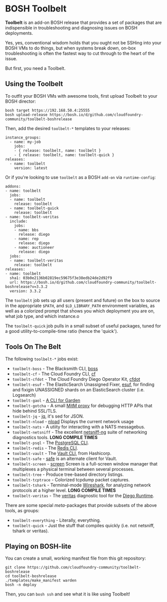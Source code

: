 BOSH Toolbelt
=============

**Toolbelt** is an add-on BOSH release that provides a set of
packages that are indispensible in troubleshooting and diagnosing
issues on BOSH deployments.

Yes, yes, conventional wisdom holds that you ought not be SSHing
into your BOSH VMs to do things, but when systems break down,
on-box troubleshooting is often the fastest way to cut through to
the heart of the issue.

But first, you need a Toolbelt.


Using the Toolbelt
------------------

To outfit your BOSH VMs with awesome tools, first upload Toolbelt
to your BOSH director:

    bosh target https://192.168.50.4:25555
    bosh upload-release https://bosh.io/d/github.com/cloudfoundry-community/toolbelt-boshrelease

Then, add the desired `toolbelt-*` templates to your releases:

    instance_groups:
      - name: my-job
        jobs:
        - { release: toolbelt, name: toolbelt }
        - { release: toolbelt, name: toolbelt-quick }
    releases:
      - name: toolbelt
        version: latest

Or if you're looking to use `toolbelt` as a BOSH `add-on` via `runtime-config`:

    addons:
    - name: toolbelt
      jobs:
      - name: toolbelt
        release: toolbelt
      - name: toolbelt-quick
        release: toolbelt
    - name: toolbelt-veritas
      include:
        jobs:
        - name: bbs
          release: diego
        - name: rep
          release: diego
        - name: auctioneer
          release: diego
      jobs:
      - name: toolbelt-veritas
        release: toolbelt
    releases:
    - name: toolbelt
      sha1: 03b0e2136b02819ec59675f3e38edb24de2d92f9
      url: https://bosh.io/d/github.com/cloudfoundry-community/toolbelt-boshrelease?v=3.3.2
      version: 3.3.2

The `toolbelt` job sets up all users (present and future) on the
box to source in the appropriate `$PATH`, and `$LD_LIBRARY_PATH`
environment variables, as well as a colorized prompt that shows
you which deployment you are on, what job type, and which
instance.o

The `toolbelt-quick` job pulls in a small subset of useful
packages, tuned for a good utility-to-compile-time ratio (hence
the 'quick').


Tools On The Belt
-----------------

The following `toolbelt-*` jobs exist:

- `toolbelt-boss` - The Blacksmith CLI, [boss][boss]
- `toolbelt-cf` - The Cloud Foundry CLI, [cf][cf]
- `toolbelt-cfdot` - The Cloud Foundry Diego Operator Kit, [cfdot][cfdot]
- `toolbelt-esuf` - The ElasticSearch Unassigned Fixer,
  [esuf][esuf], for finding and fixigin UNASSIGNED shards on an
  ElasticSearch cluster (i.e. Logsearch)
- `toolbelt-gaol` - [A CLI for Garden][gaol]
- `toolbelt-gotcha` - A small [MitM proxy][gotcha] for debugging
  HTTP APIs that hide behind SSL/TLS.
- `toolbelt-jq` - [jq][jq], it's sed for JSON.
- `toolbelt-nload` - [nload][nload] Displays the current network usage
- `toolbelt-nats` - A utiity for interacting with a NATS
  messagebus.
- `toolbelt-netsniff` - The excellent [netsniff-ng][netsniff-ng]
  suite of networking diagnostics tools.  **LONG COMPILE TIMES**
- `toolbelt-psql` - The [PostgreSQL CLI][psql].
- `toolbelt-redis` - The [Redis CLI][redis].
- `toolbelt-vault` - The [Vault CLI][vault], from Hashicorp.
- `toolbelt-safe` - [safe][safe] is an alternate client for Vault.
- `toolbelt-screen` - [screen][screen] Screen is a full-screen window manager that 
  multiplexes a physical terminal between several processes.
- `toolbelt-tree` - Produce tree-based directory listings.
- `toolbelt-tcptrace` - Colorized tcpdump packet captures.
- `toolbelt-tshark` - Terminal-mode [Wireshark][tshark], for
  analyzing network protocols at a higher level.  **LONG COMPILE
  TIMES**
- `toolbelt-veritas` - The [veritas][veritas] diagnostic tool for
  the [Diego Runtime][diego].

There are some special _meta_-packages that provide subsets of the
above tools, as groups:

- `toolbelt-everything` - Literally, everything.
- `toolbelt-quick` - Just the stuff that compiles quickly (i.e.
  not netsniff, tshark or veritas).


Playing on BOSH-lite
--------------------

You can create a small, working manifest file from this git
repository:

    git clone https://github.com/cloudfoundry-community/toolbelt-boshrelease
    cd toolbelt-boshrelease
    ./templates/make_manifest warden
    bosh -n deploy

Then, you can `bosh ssh` and see what it is like using Toolbelt!


[boss]:        https://github.com/blacksmith-community/boss
[cf]:          https://github.com/cloudfoundry/cli
[cfdot]:       https://github.com/cloudfoundry/cfdot
[esuf]:        https://github.com/starkandwayne/esuf
[gaol]:        https://github.com/contraband/gaol
[gotcha]:      https://github.com/jhunt/gotcha
[jq]:          https://stedolan.github.io/jq/
[netsniff-ng]: http://netsniff-ng.org/
[nload]:       http://www.roland-riegel.de/nload/
[psql]:        http://www.postgresql.org/
[redis]:       http://redis.io/
[vault]:       https://www.vaultproject.io/
[safe]:        https://github.com/jhunt/safe
[screen]:      https://www.gnu.org/software/screen/
[tshark]:      https://www.wireshark.org/
[veritas]:     https://github.com/pivotal-cf-experimental/veritas
[diego]:       https://github.com/cloudfoundry-incubator/diego-release
